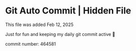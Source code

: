 # Git Auto Commit | Hidden File

This file was added Feb 12, 2025

Just for fun and keeping my daily git commit active 🤪

commit number: 464581
